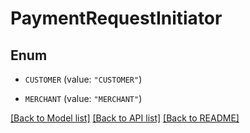# PaymentRequestInitiator

## Enum


* `CUSTOMER` (value: `"CUSTOMER"`)

* `MERCHANT` (value: `"MERCHANT"`)


[[Back to Model list]](../README.md#documentation-for-models) [[Back to API list]](../README.md#documentation-for-api-endpoints) [[Back to README]](../README.md)


